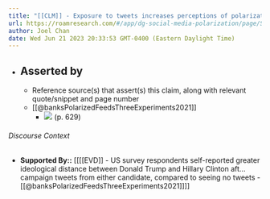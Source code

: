 ```yaml
---
title: "[[CLM]] - Exposure to tweets increases perceptions of polarization in the United States"
url: https://roamresearch.com/#/app/dg-social-media-polarization/page/ScA55IU9J
author: Joel Chan
date: Wed Jun 21 2023 20:33:53 GMT-0400 (Eastern Daylight Time)
---
```


- ## Asserted by
    - Reference source(s) that assert(s) this claim, along with relevant quote/snippet and page number
    - [[@banksPolarizedFeedsThreeExperiments2021]]
        - ![](https://firebasestorage.googleapis.com/v0/b/firescript-577a2.appspot.com/o/imgs%2Fapp%2Fdg-social-media-polarization%2FZLNRKi0OQm.20.16%402x.png?alt=media&token=1a998ef1-ce2b-452b-a01c-e11a79411d8f) (p. 629)

###### Discourse Context

- **Supported By::** [[[[EVD]] - US survey respondents self-reported greater ideological distance between Donald Trump and Hillary Clinton aft... campaign tweets from either candidate, compared to seeing no tweets - [[@banksPolarizedFeedsThreeExperiments2021]]]]
